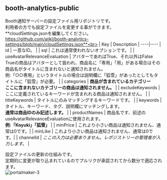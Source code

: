 ## booth-analytics-public
Booth通知サーバーの設定ファイル用リポジトリです。 <br> 
利用者の方でも設定ファイルを変更する事ができます。<br>
**cloudSettings.jsonを編集してください。<br>https://github.com/aijkl/booth-analytics-settings/blob/main/cloudSettings.json**<br>
| Key | Description |
----|---- 
| id | 一意なID。 |
| sql | これは通常使われないオプションです。 |
| useAvatarRelevanceEvaluation | アバターであればTrue、それ以外はFalse <br> Trueの商品はアバターとして扱われ、商品名に「専用」「用」がある場合はその商品名がタイトルに含まれないと通知されません。<br> 例:「○○専用」というタイトルの場合は説明欄に「狐雪」があったとしてもタイトルに「狐雪」が必要。 |
| categories | **商品が含まれているカテゴリー** <br> **ここに含まれないカテゴリーの商品は通知されません。** |
| excludeKeywords | ここに定義されているキーワードが含まれれる商品は通知されません。 |
| titleKeywords | タイトルにのみマッチングするキーワードです。 |
| keywords | タイトル、キーワード、タグ、説明欄にマッチングします。<br> **通常は商品IDのみ記述します。** |
| productNames | 商品名です、前述のuseAvatarRelevanceEvaluationに使用されます。<br> **例:「Koyuki」「狐雪」** |
| minPrice | これより小さい商品は通知されません、通常は0です。|
| minLike | これより小さい商品は通知されません、通常は0です。|
| channelId | *ここの入力は必要ありません。レポジストリーの管理者が入力します。* |  

設定ファイルの更新の仕組みです。<br>
定期的に変更が取り込まれているのでプルリクが承認されてから数分で適応されます。<br>
![portalmaker-3](https://user-images.githubusercontent.com/51302983/129369641-0c17b441-72bd-4da6-92a8-b34b1e405265.png)

